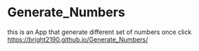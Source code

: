 # Generate_Numbers
this is an App that generate different set of numbers once click
 https://bright2190.github.io/Generate_Numbers/
